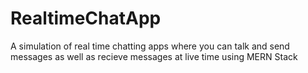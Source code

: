 # RealtimeChatApp
A simulation of real time chatting apps where you can talk and send messages as well as recieve messages at live time using MERN Stack
